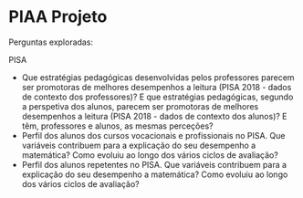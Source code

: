 # PIAA Projeto

Perguntas exploradas:

PISA
- Que estratégias pedagógicas desenvolvidas pelos professores parecem ser promotoras de melhores desempenhos a leitura (PISA 2018 - dados de contexto dos professores)? E que estratégias pedagógicas, segundo a perspetiva dos alunos, parecem ser promotoras de melhores desempenhos a leitura (PISA 2018 - dados de contexto dos alunos)? E têm, professores e alunos, as mesmas perceções?  
- Perfil dos alunos dos cursos vocacionais e profissionais no PISA. Que variáveis contribuem para a explicação do seu desempenho a matemática? Como evoluiu ao longo dos vários ciclos de avaliação?
- Perfil dos alunos repetentes no PISA. Que variáveis contribuem para a explicação do seu desempenho a matemática? Como evoluiu ao longo dos vários ciclos de avaliação? 
